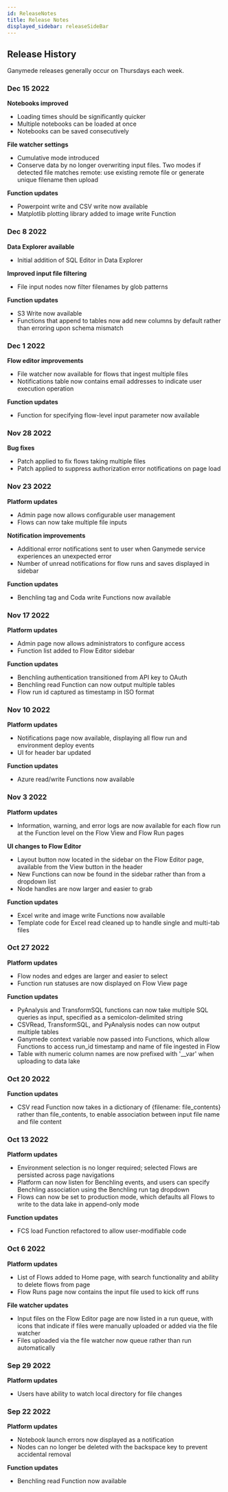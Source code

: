```yaml
---
id: ReleaseNotes
title: Release Notes
displayed_sidebar: releaseSideBar
---
```


## Release History

Ganymede releases generally occur on Thursdays each week.

### Dec 15 2022

**Notebooks improved**
- Loading times should be significantly quicker
- Multiple notebooks can be loaded at once
- Notebooks can be saved consecutively

**File watcher settings**
- Cumulative mode introduced
- Conserve data by no longer overwriting input files. Two modes if detected file matches remote: use existing remote file or generate unique filename then upload

**Function updates**
- Powerpoint write and CSV write now available
- Matplotlib plotting library added to image write Function

### Dec 8 2022

**Data Explorer available**
- Initial addition of SQL Editor in Data Explorer

**Improved input file filtering**
- File input nodes now filter filenames by glob patterns

**Function updates**
- S3 Write now available
- Functions that append to tables now add new columns by default rather than erroring upon schema mismatch

### Dec 1 2022

**Flow editor improvements**
- File watcher now available for flows that ingest multiple files
- Notifications table now contains email addresses to indicate user execution operation

**Function updates**
- Function for specifying flow-level input parameter now available

### Nov 28 2022

**Bug fixes**
- Patch applied to fix flows taking multiple files
- Patch applied to suppress authorization error notifications on page load

### Nov 23 2022

**Platform updates**
- Admin page now allows configurable user management
- Flows can now take multiple file inputs

**Notification improvements**
- Additional error notifications sent to user when Ganymede service experiences an unexpected error
- Number of unread notifications for flow runs and saves displayed in sidebar

**Function updates**
- Benchling tag and Coda write Functions now available

### Nov 17 2022

**Platform updates**
- Admin page now allows administrators to configure access
- Function list added to Flow Editor sidebar

**Function updates**
- Benchling authentication transitioned from API key to OAuth
- Benchling read Function can now output multiple tables
- Flow run id captured as timestamp in ISO format

### Nov 10 2022

**Platform updates**
- Notifications page now available, displaying all flow run and environment deploy events
- UI for header bar updated

**Function updates**
- Azure read/write Functions now available

### Nov 3 2022

**Platform updates**
- Information, warning, and error logs are now available for each flow run at the Function level on the Flow View and Flow Run pages

**UI changes to Flow Editor**
- Layout button now located in the sidebar on the Flow Editor page, available from the View button in the header
- New Functions can now be found in the sidebar rather than from a dropdown list
- Node handles are now larger and easier to grab

**Function updates**
- Excel write and image write Functions now available
- Template code for Excel read cleaned up to handle single and multi-tab files

### Oct 27 2022

**Platform updates**
- Flow nodes and edges are larger and easier to select
- Function run statuses are now displayed on Flow View page

**Function updates**
- PyAnalysis and TransformSQL functions can now take multiple SQL queries as input, specified as a semicolon-delimited string
- CSVRead, TransformSQL, and PyAnalysis nodes can now output multiple tables
- Ganymede context variable now passed into Functions, which allow Functions to access run_id timestamp and name of file ingested in Flow
- Table with numeric column names are now prefixed with '__var' when uploading to data lake

### Oct 20 2022

**Function updates**
- CSV read Function now takes in a dictionary of {filename: file_contents} rather than file_contents, to enable association between input file name and file content

### Oct 13 2022

**Platform updates**
- Environment selection is no longer required; selected Flows are persisted across page navigations
- Platform can now listen for Benchling events, and users can specify Benchling association using the Benchling run tag dropdown
- Flows can now be set to production mode, which defaults all Flows to write to the data lake in append-only mode

**Function updates**
- FCS load Function refactored to allow user-modifiable code

### Oct 6 2022

**Platform updates**
- List of Flows added to Home page, with search functionality and ability to delete flows from page
- Flow Runs page now contains the input file used to kick off runs

**File watcher updates**
- Input files on the Flow Editor page are now listed in a run queue, with icons that indicate if files were manually uploaded or added via the file watcher
- Files uploaded via the file watcher now queue rather than run automatically

### Sep 29 2022

**Platform updates**
- Users have ability to watch local directory for file changes

### Sep 22 2022

**Platform updates**
- Notebook launch errors now displayed as a notification
- Nodes can no longer be deleted with the backspace key to prevent accidental removal

**Function updates**
- Benchling read Function now available

